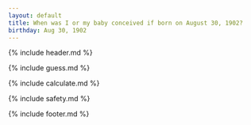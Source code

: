 ```yaml
---
layout: default
title: When was I or my baby conceived if born on August 30, 1902?
birthday: Aug 30, 1902
---
```


{% include header.md %}

{% include guess.md %}

{% include calculate.md %}

{% include safety.md %}

{% include footer.md %}




